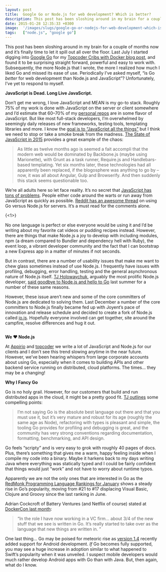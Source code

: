 ```yaml
---
layout: post
title:  Google Go or Node.js for web development? Which is better?
description: This post has been sloshing around in my brain for a couple of months now and it’s finally time to let it spill out all over the floor. Last July I started digging into Google Go  for my Topcoder Cribs with Docker blog post , and found it to be surprising straight forward, powerful and easy to work with. Subsequently, the more Node.js that I wrote, the more I realized how much I liked Go and missed its ease of use. Periodically I’ve asked myself, is Go better for web development than Node.js and
date: 2015-01-28 12:35:33 +0300
image:  '/images/slugs/google-go-or-nodejs-for-web-development-which-is-better.jpg'
tags:   ["node.js", "google go"]
---
```

<p>This post has been sloshing around in my brain for a couple of months now and it’s finally time to let it spill out all over the floor. Last July I started digging into <a href="https://golang.org/">Google Go</a> for my <a href="http://www.topcoder.com/blog/building-go-web-apps/">Topcoder Cribs with Docker blog post</a>, and found it to be surprising straight forward, powerful and easy to work with. Subsequently, the more Node.js that I wrote, the more I realized how much I liked Go and missed its ease of use. Periodically I’ve asked myself, “is Go <em>better</em> for web development than Node.js and JavaScript”? Unfortunately, I’ve yet to respond to myself.</p>
<p><strong>JavaScript is Dead. Long Live JavaScript.</strong></p>
<p>Don’t get me wrong, I love JavaScript and MEAN is my go-to stack. Roughly 75% of my work is done with JavaScript on the server or client somewhere and I’d estimate that 60–70% of my <a href="https://github.com/jeffdonthemic">personal repos</a> are in some flavor of JavaScript. But like most full-stack developers, I’m overwhelmed by seemingly daily releases of new frameworks, testing tools, templating libraries and more. I know the <a href="http://blog.codinghorror.com/the-principle-of-least-power/">goal is to “JavaScript all the things”</a> but I think we need to stop or take a smoke break from the madness. <a href="http://www.breck-mckye.com/blog/2014/12/the-state-of-javascript-in-2015/">The State of JavaScript in 2015</a> provides a great example of the chaos:</p>
<blockquote>
<p>As little as twelve months ago is seemed a fait accompli that the modern web would be dominated by Backbone.js (maybe using Marionette), with Grunt as a task runner, Require.js and Handlebars-based templating. Yet six months later, these technologies had all apparently been replaced, if the blogosphere was anything to go by – now, it was all about Angular, Gulp and Browserify. And then suddenly this stack seems questionable too.</p>
</blockquote>
<p>We’re all adults here so let face reality. It’s no secret that <a href="http://whydoesitsuck.com/why-does-javascript-suck/">JavaScript has tons of problems</a>. People either code around the warts or run away from JavaScript as quickly as possible. <a href="http://www.reddit.com/r/golang/comments/1ye3z6/go_vs_nodejs_for_servers/">Reddit has an awesome thread</a> on using Go versus Node.js for servers. It’s a must read for the comments alone.</p>
<p>{<1>}<img src="http://www.flutterby.net/2014-05-28NodeJSPresentation/diagrams/JavaScriptGoodPartsVsDefinitiveGuide.jpg" alt="" ></p>
<p>No one language is perfect or else everyone would be using it and I’d be writing about my favorite cat videos or pudding recipes instead. However, there are things that make Node.js a joy to develop with including modules, npm (a dream compared to Bundler and dependency hell with Ruby), the event loop, a vibrant developer community and the fact that I can bootstrap a new Express app in a matter of minutes if not seconds.</p>
<p>But in contrast, there are a number of usability issues that make me want to chew glass sometimes instead of use Node.js. I frequently have issues with profiling, debugging, error handling, testing and the general asynchronous nature of Node.js itself. <a href="https://twitter.com/tjholowaychuk">TJ Holowaychuk</a>, arguably the most prolific Node.js developer, <a href="https://medium.com/code-adventures/farewell-node-js-4ba9e7f3e52b">said goodbye to Node.js and hello to Go</a> last summer for a number of these same reasons.</p>
<p>However, these issue aren’t new and some of the core committers of Node.js are dedicated to solving them. Last December a number of the core committers to Node.js finally became fed up with Joyent’s pace of innovation and release schedule and decided to create a fork of Node.js called <a href="https://iojs.org/">io.js</a>. Hopefully everyone involved can get together, site around the campfire, resolve differences and hug it out.</p>
<p><img src="https://www.topcoder.com/wp-content/uploads/2015/01/campfire.jpg" alt="" ></p>
<p><strong>We ❤ Node.js</strong></p>
<p>At <a href="http://www.appirio.com">Appirio</a> and <a href="http://www.topcoder.com">topcoder</a> we write a lot of JavaScript and Node.js for our clients and I don’t see this trend slowing anytime in the near future. However, we’ve been hearing whispers from large corporate accounts about using Go, especially when it comes to building APIs and other backend service running on distributed, cloud platforms. The times… they may be a changing!</p>
<p><strong>Why I Fancy Go</strong></p>
<p>Go is no holy grail. However, for our customers that build and run distributed apps in the cloud, it might be a pretty good fit. <a href="https://medium.com/code-adventures/farewell-node-js-4ba9e7f3e52b">TJ outlines</a> some compelling points:</p>
<blockquote>
<p>I’m not saying Go is the absolute best language out there and that you must use it, but it’s very mature and robust for its age (roughly the same age as Node), refactoring with types is pleasant and simple, the tooling Go provides for profiling and debugging is great, and the community has very strong conventions regarding documentation, formatting, benchmarking, and API design.</p>
</blockquote>
<p>Go feels “scripty” and is very easy to grok with roughly 40 pages of docs. Plus, there’s something that gives me a warm, happy feeling inside when I compile my code into a binary. Maybe it harkens back to my days writing Java where everything was statically typed and I could be fairly confident that things would just “work” and not have to worry about runtime typos.</p>
<p>Apparently we are not the only ones that are interested in Go as the <a href="http://redmonk.com/sogrady/2015/01/14/language-rankings-1-15/">RedMonk Programming Language Rankings for January</a> shows a steady rise in Go’s popularity, moving from #21 to #17 displacing Visual Basic, Clojure and Groovy since the last ranking in June.</p>
<p>Adrian Cockcroft of Battery Ventures (and Netflix of course) stated at <a href="http://thenewstack.io/dockercon-europe-adrian-cockcroft-on-the-state-of-microservices/">DockerCon last month</a>:</p>
<blockquote>
<p>“In the role I have now working in a VC firm… about 3/4 of the new stuff that we see is written in Go. It’s really started to take over as the language that new things are written in. ”</p>
</blockquote>
<p>One last thing… Go may be poised for meteoric rise as <a href="https://blog.golang.org/go1.4">version 1.4</a> recently added support for Android development. <em>If</em> Go becomes fully supported, you may see a huge increase in adoption similar to what happened to Swift’s popularity when it was unveiled. I suspect mobile developers would much rather develop Android apps with Go than with Java. But, then again, what do I know.</p>


